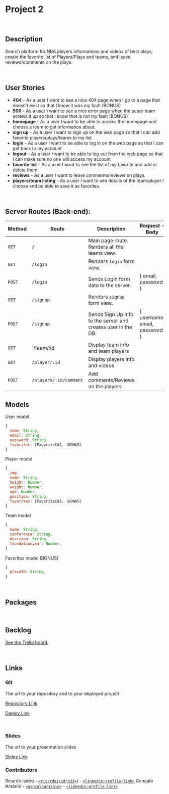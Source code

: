 # Project 2

<br>



## Description
Search platform for NBA players informations and videos of best plays, create the favorite list of Players/Plays and teams, and leave reviews/comments on the plays.



<br>

## User Stories

- **404** - As a user I want to see a nice 404 page when I go to a page that doesn’t exist so that I know it was my fault (BONUS)
- **500** - As a user I want to see a nice error page when the super team screws it up so that I know that is not my fault (BONUS)
- **homepage** - As a user I want to be able to access the homepage and choose a team to get information about.
- **sign up** - As a user I want to sign up on the web page so that I can add favorite players/plays/teams to my list.
- **login** - As a user I want to be able to log in on the web page so that I can get back to my account
- **logout** - As a user I want to be able to log out from the web page so that I can make sure no one will access my account
- **favorite list** - As a user I want to see the list of my favorite and add or delete them.
- **reviews** - As a user I want to leave comments/reviews on plays.
- **players/team listing** - As a user I want to see details of the team/player I choose and be able to save it as favorites.



<br>



## Server Routes (Back-end):



| **Method** | **Route**                          | **Description**                                              | Request  - Body                                          |
| ---------- | ---------------------------------- | ------------------------------------------------------------ | -------------------------------------------------------- |
| `GET`      | `/`                                | Main page route.  Renders all the teams view.                |                                                          |
| `GET`      | `/login`                           | Renders `login` form view.                                   |                                                          |
| `POST`     | `/login`                           | Sends Login form data to the server.                         | { email, password }                                      |
| `GET`      | `/signup`                          | Renders `signup` form view.                                  |                                                          |
| `POST`     | `/signup`                          | Sends Sign Up info to the server and creates user in the DB. | { username, email, password  }                           |
| `GET`      | `/team/:id                         | Display team info and team players                           |                                                          |
| `GET`      | `/player/:id`                      | Display players info and videos                              |                                                          |
| `POST`     | `/players/:id/comment`             | Add comments/Reviews on the players                          |                                                          |







## Models

User model

```javascript
{
  name: String,
  email: String,
  password: String,
  favorites: [FavoriteId], (BONUS)
}

```

Player model

```javascript
{
  img: 
  name: String,
  height: Number,
  weight: Number,
  age: Number,
  position: String,
  favorites: [FavoriteId], (BONUS)
}

```

Team model

```javascript
{
  name: String,
  conference: String,
  division: String,
  foundationyear: Number,
}

```



Favorites model (BONUS)

```javascript
{
  placeId: String,
}

```



<br>



## Packages



<br>



## Backlog

[See the Trello board.](https://trello.com/b/Ni3giVKf/ironhackproject)



<br>



## Links



### Git

The url to your repository and to your deployed project

[Repository Link]()

[Deploy Link]()



<br>



### Slides

The url to your presentation slides

[Slides Link](https://docs.google.com/presentation/d/1P5FIi0vHZBUcgUtmt1M4_lLCO5dwdJ4UOgtJa4ehGfk/edit?usp=sharing)

### Contributors
Ricardo Isidro - [`<ricardoisidro33>`](https://github.com/ricardoisidro33)) - [`<linkedin-profile-link>`](https://www.linkedin.com/in/ricardoisidro/)
Gonçalo Arsénio - [`<goncaloarsenio>`](https://github.com/goncaloarsenio) - [`<linkedin-profile-link>`](https://www.linkedin.com/in/goncalo-arsenio-/)
